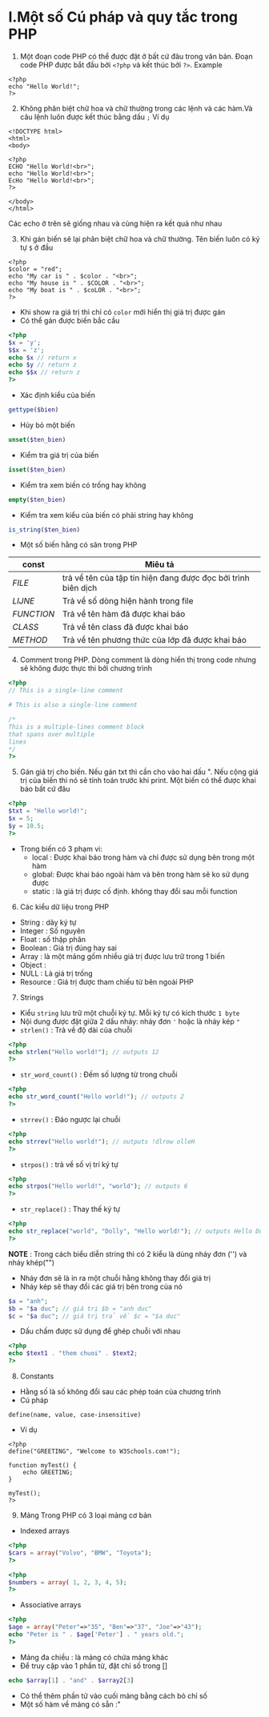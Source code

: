 # I.Một số Cú pháp và quy tắc trong PHP 
1. Một đoạn code PHP có thể được đặt ở bất cứ đâu trong văn bản. Đoạn code PHP được bắt đầu bởi `<?php` và kết thúc bởi `?>`. Example 
```
<?php
echo "Hello World!";
?>
```
2. Không phân biệt chữ hoa và chữ thường trong các lệnh và các hàm.Và câu lệnh luôn được kết thúc bằng dấu `;` Ví dụ 
```
<!DOCTYPE html>
<html>
<body>

<?php
ECHO "Hello World!<br>";
echo "Hello World!<br>";
EcHo "Hello World!<br>";
?>

</body>
</html>
```
Các echo ở trên sẽ giống nhau và cùng hiện ra kết quả như nhau 

3. Khi gán biến sẽ lại phân biệt chữ hoa và chữ thường. Tên biến luôn có ký tự `$` ở đầu
```
<?php
$color = "red";
echo "My car is " . $color . "<br>";
echo "My house is " . $COLOR . "<br>";
echo "My boat is " . $coLOR . "<br>";
?>
```
- Khi show ra giá trị thì chỉ có `color` mới hiển thị giá trị được gán 
- Có thể gán được biến bắc cầu 
```php
<?php
$x = 'y';
$$x = 'z';
echo $x // return x 
echo $y // return z 
echo $$x // return z
?>
```
- Xác định kiểu của biến 
```php
gettype($bien)
```
- Hủy bỏ một biến 
```php
unset($ten_bien)
```
- Kiểm tra giá trị của biến
```php
isset($ten_bien)
```
- Kiểm tra xem biến có trống hay không
```php
empty($ten_bien)
```
- Kiểm tra xem kiểu của biến có phải string hay không
```php
is_string($ten_bien)
```
- Một số biến hằng có sãn trong PHP 

| const | Miêu tả |
| --- | --- |
| _FILE_ | trả về tên của tập tin hiện đang được đọc bởi trình biên dịch |
| _LIJNE_ | Trả về số dòng hiện hành trong file |
| _FUNCTION_ |Trả về tên hàm đã được khai báo |
| _CLASS_ | Trả về tên class đã được khai báo |
| _METHOD_ | Trả về tên phương thức của lớp đã được khai báo |

4. Comment trong PHP. Dòng comment là dòng hiển thị trong code nhưng sẽ không được thực thi bởi chương trình 
```php
<?php
// This is a single-line comment

# This is also a single-line comment

/*
This is a multiple-lines comment block
that spans over multiple
lines
*/
?>
```
5. Gán giá trị cho biến. Nếu gán txt thì cần cho vào hai dấu ". Nếu cộng giá trị của biến thì nó sẽ tính toán trước khi print. Một biến có thể được khai báo bất cứ đâu 
```php
<?php
$txt = "Hello world!";
$x = 5;
$y = 10.5;
?>
```
- Trong biến có 3 phạm vi: 
    - local : Được khai báo trong hàm và chỉ được sử dụng bên trong một hàm
    - global: Được khai báo ngoài hàm và bên trong hàm sẽ ko sử dụng được
    - static : là giá trị được cố định. không thay đổi sau mỗi function
6. Các kiểu dữ liệu trong PHP 
- String : dãy ký tự 
- Integer : Số nguyên 
- Float : số thập phân 
- Boolean : Giá trị đúng hay sai 
- Array : là một mảng gốm nhiều giá trị được lưu trữ trong 1 biến 
- Object : 
- NULL : Là giá trị trống 
- Resource : Giá trị được tham chiếu từ bên ngoài PHP
7. Strings 
- Kiểu `string` lưu trữ một chuỗi ký tự. Mỗi ký tự có kích thước `1 byte` 
- Nội dung được đặt giữa 2 dấu nháy: nháy đơn `'` hoặc là nháy kép `"`
- `strlen()` : Trả về độ dài của chuỗi 
```php
<?php
echo strlen("Hello world!"); // outputs 12
?>
```
- `str_word_count()` : Đếm số lượng từ trong chuỗi 
```php
<?php
echo str_word_count("Hello world!"); // outputs 2
?>
```
- `strrev()` : Đảo ngược lại chuỗi 
```php
<?php
echo strrev("Hello world!"); // outputs !dlrow olleH
?>
```
- `strpos()` : trả về số vị trí ký tự 
```php
<?php
echo strpos("Hello world!", "world"); // outputs 6
?>
```
- `str_replace()` : Thay thế ký tự 
```php
<?php
echo str_replace("world", "Dolly", "Hello world!"); // outputs Hello Dolly!
?>
```
**NOTE** : Trong cách biểu diễn string thì có 2 kiểu là dùng nháy đơn ('') và nháy khép("")
- Nháy đơn sẽ là in ra một chuỗi hằng không thay đổi giá trị 
- Nháy kép sẽ thay đổi các giá trị bên trong của nó 
```php
$a = "anh";
$b = "$a duc"; // giá trị $b = "anh duc"
$c = "$a duc"; // giá trị trả về $c = "$a duc"
```
- Dấu chấm được sử dụng để ghép chuỗi với nhau 
```php
<?php
echo $text1 . "them chuoi" . $text2;
?>
```

8. Constants 
- Hằng số là số không đổi sau các phép toán của chương trình 
- Cú pháp 
```
define(name, value, case-insensitive)
```
- Ví dụ 
```
<?php
define("GREETING", "Welcome to W3Schools.com!");

function myTest() {
    echo GREETING;
}
 
myTest();
?>
```

9. Mảng 
Trong PHP có 3 loại mảng cơ bản 
- Indexed arrays 
```php
<?php
$cars = array("Volvo", "BMW", "Toyota");
?>
```
```php
<?php
$numbers = array( 1, 2, 3, 4, 5);
?>
```

- Associative arrays
```php
<?php
$age = array("Peter"=>"35", "Ben"=>"37", "Joe"=>"43");
echo "Peter is " . $age['Peter'] . " years old.";
?>
```
- Mảng đa chiều : là mảng có chứa mảng khác  
- Để truy cập vào 1 phần tử, đặt chỉ số trong []
```php
echo $array[1] . "and" . $array2[3]
```
- Có thể thêm phần tử vào cuối mảng bằng cách bỏ chỉ số 
- Một số hàm về mảng có sẵn :"

